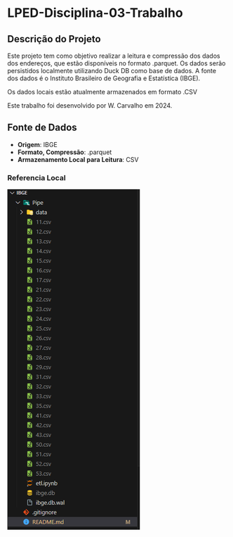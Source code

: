 # LPED-Disciplina-03-Trabalho

## Descrição do Projeto
Este projeto tem como objetivo realizar a leitura e compressão dos dados dos endereços, que estão disponíveis no formato .parquet. Os dados serão persistidos localmente utilizando Duck DB como base de dados. A fonte dos dados é o Instituto Brasileiro de Geografia e Estatística (IBGE).

Os dados locais estão atualmente armazenados em formato .CSV

Este trabalho foi desenvolvido por W. Carvalho em 2024.

## Fonte de Dados
- **Origem**: IBGE
- **Formato, Compressão**: .parquet
- **Armazenamento Local para Leitura**: CSV

### Referencia Local
![Versão Local](image.png)
